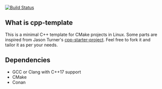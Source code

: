 [![Build Status](https://travis-ci.org/Panky-codes/cpp-template.svg?branch=master)](https://travis-ci.org/Panky-codes/cpp-template)
## What is cpp-template
This is a minimal C++ template for CMake projects in Linux. Some parts are inspired from Jason Turner's [cpp-starter-project](https://github.com/lefticus/cpp_starter_project). Feel free to fork it and tailor it as per your needs.

## Dependencies
- GCC or Clang with C++17 support
- CMake
- Conan


